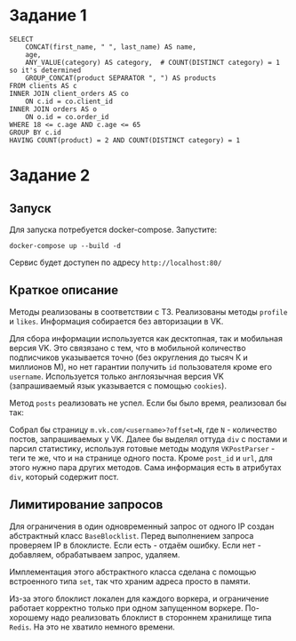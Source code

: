 # Задание 1
```mysql
SELECT 
    CONCAT(first_name, " ", last_name) AS name,
    age,
    ANY_VALUE(category) AS category,  # COUNT(DISTINCT category) = 1 so it's determined
    GROUP_CONCAT(product SEPARATOR ", ") AS products
FROM clients AS c 
INNER JOIN client_orders AS co 
    ON c.id = co.client_id 
INNER JOIN orders AS o 
    ON o.id = co.order_id 
WHERE 18 <= c.age AND c.age <= 65 
GROUP BY c.id
HAVING COUNT(product) = 2 AND COUNT(DISTINCT category) = 1
```

# Задание 2
## Запуск
Для запуска потребуется docker-compose. Запустите:
```
docker-compose up --build -d
```
Сервис будет доступен по адресу `http://localhost:80/`

## Краткое описание
Методы реализованы в соответствии с ТЗ. Реализованы методы `profile` и `likes`.
Информация собирается без авторизации в VK.

Для сбора информации используется как десктопная, так и мобильная версия VK.
Это связязано с тем, что в мобильной количество подписчиков указывается точно (без округления до тысяч К и миллионов М), но нет гарантии получить `id` пользователя кроме его `username`.
Используется только англоязычная версия VK (запрашиваемый язык указывается с помощью `cookies`).

Метод `posts` реализовать не успел. Если бы было время, реализовал бы так:

Собрал бы страницу `m.vk.com/<username>?offset=N`, где `N` - количество постов, запрашиваемых у VK.
Далее бы выделял оттуда `div` с постами и парсил статистику, используя готовые методы модуля `VKPostParser` - теги те же,
что и на странице одного поста. Кроме `post_id` и `url`, для этого нужно пара других методов. Сама информация есть в 
атрибутах `div`, который содержит пост.

## Лимитирование запросов
Для ограничения в один одновременный запрос от одного IP
создан абстрактный класс `BaseBlocklist`. Перед выполнением запроса проверяем IP в блоклисте.
Если есть - отдаём ошибку. Если нет - добавляем, обрабатываем запрос, удаляем.

Имплементация этого абстрактного
класса сделана с помощью встроенного типа `set`, так что храним
адреса просто в памяти.

Из-за этого блоклист локален для каждого воркера, и ограничение работает 
корректно только при одном запущенном воркере. По-хорошему надо
реализовать блоклист в стороннем хранилище типа `Redis`.
На это не хватило немного времени.
